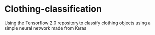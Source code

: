 # Clothing-classification
Using the Tensorflow 2.0 repository to classify clothing objects using a simple neural network made from Keras
